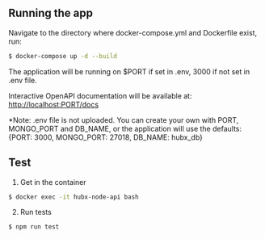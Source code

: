 


## Running the app


Navigate to the directory where docker-compose.yml and Dockerfile exist, run:
```bash
$ docker-compose up -d --build
```
The application will be running on $PORT if set in .env, 3000 if not set in .env file.

Interactive OpenAPI documentation will be available at:
<http://localhost:PORT/docs>

*Note: .env file is not uploaded. You can create your own with PORT, MONGO_PORT and DB_NAME, or the application will use the defaults: 
{PORT: 3000, MONGO_PORT: 27018, DB_NAME: hubx_db}

## Test

1. Get in the container
```bash
$ docker exec -it hubx-node-api bash
```
2. Run tests
```bash
$ npm run test
```